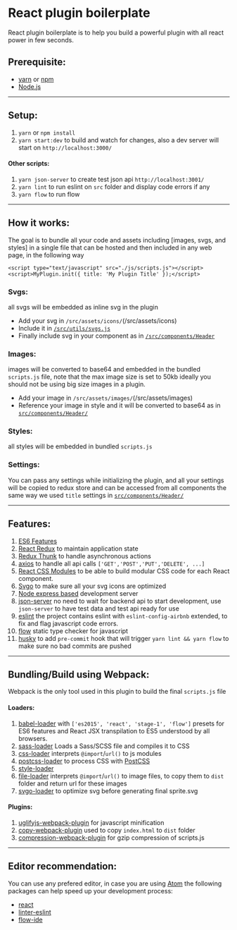 # React plugin boilerplate

React plugin boilerplate is to help you build a powerful plugin with all react power in few seconds.

## Prerequisite:

* [yarn](https://yarnpkg.com/en/) or [npm](https://www.npmjs.com/)
* [Node.js](https://nodejs.org/en/)

---

## Setup:

1. `yarn` or `npm install`
2. `yarn start:dev` to build and watch for changes, also a dev server will start on `http://localhost:3000/`

#### Other scripts:
1. `yarn json-server` to create test json api `http://localhost:3001/`
2. `yarn lint` to run eslint on `src` folder and display code errors if any
3. `yarn flow` to run flow

---

## How it works:

The goal is to bundle all your code and assets including [images, svgs, and styles] in a single file that can be hosted and then included in any web page, in the following way

```
<script type="text/javascript" src="./js/scripts.js"></script>
<script>MyPlugin.init({ title: 'My Plugin Title' });</script>
```

### Svgs:
all svgs will be embedded as inline svg in the plugin

* Add your svg in `/src/assets/icons/`(/src/assets/icons)
* Include it in  [`/src/utils/svgs.js`](/src/utils/svgs.js)
* Finally include svg in your component as in [`/src/components/Header`](/src/components/Header/index.js)

### Images:
images will be converted to base64 and embedded in the bundled `scripts.js` file, note that the max image size is set to 50kb ideally you should not be using big size images in a plugin.

* Add your image in `/src/assets/images/`(/src/assets/images)
* Reference your image in style and it will be converted to base64 as in [`src/components/Header/`](src/components/Header/header.scss)

### Styles:
all styles will be embedded in bundled `scripts.js`

### Settings:
You can pass any settings while initializing the plugin, and all your settings will be copied to redux store and can be accessed from all components the same way we used `title` settings in [`src/components/Header/`](/src/components/Header/index.js)

---

## Features:

1. [ES6 Features](http://es6-features.org/#Constants)
2. [React Redux](https://github.com/reactjs/react-redux) to maintain application state
3. [Redux Thunk](https://github.com/gaearon/redux-thunk) to handle asynchronous actions
4. [axios](https://github.com/axios/axios) to handle all api calls `['GET','POST','PUT','DELETE', ...]`
5. [React CSS Modules](https://github.com/gajus/react-css-modules) to be able to build modular CSS code for each React component.
6. [Svgo](https://github.com/svg/svgo) to make sure all your svg icons are optimized
7. [Node express based](https://expressjs.com/) development server
8. [json-server](https://github.com/typicode/json-server) no need to wait for backend api to start development, use `json-server` to have test data and test api ready for use
9. [eslint](https://github.com/airbnb/javascript/tree/master/packages/eslint-config-airbnb) the project contains eslint with `eslint-config-airbnb` extended, to fix and flag javascript code errors.
10. [flow](https://flow.org/en/) static type checker for javascript
11. [husky](https://github.com/typicode/husky) to add `pre-commit` hook that will trigger `yarn lint && yarn flow` to make sure no bad commits are pushed

---

## Bundling/Build using Webpack:

Webpack is the only tool used in this plugin to build the final `scripts.js` file

#### Loaders:
1. [babel-loader](https://github.com/babel/babel-loader) with `['es2015', 'react', 'stage-1', 'flow']` presets for ES6 features and React JSX transpilation to ES5 understood by all browsers.
2. [sass-loader](https://github.com/webpack-contrib/sass-loader) Loads a Sass/SCSS file and compiles it to CSS
3. [css-loader](https://github.com/webpack-contrib/css-loader) interprets `@import`/`url()` to js modules
4. [postcss-loader](https://github.com/postcss/postcss-loader) to process CSS with [PostCSS](http://postcss.org/)
5. [style-loader](https://github.com/webpack-contrib/style-loader)
6. [file-loader](https://github.com/webpack-contrib/file-loader) interprets `@import`/`url()` to image files, to copy them to `dist` folder and return url for these images
7. [svgo-loader](https://github.com/rpominov/svgo-loader) to optimize svg before generating final sprite.svg

#### Plugins:
1. [uglifyjs-webpack-plugin](https://github.com/webpack-contrib/uglifyjs-webpack-plugin) for javascript minification
2. [copy-webpack-plugin](https://github.com/webpack-contrib/copy-webpack-plugin) used to copy `index.html` to `dist` folder
3. [compression-webpack-plugin](https://github.com/webpack-contrib/compression-webpack-plugin) for gzip compression of scripts.js

---

## Editor recommendation:

You can use any prefered editor, in case you are using [Atom](https://atom.io/) the following packages can help speed up your development process:

* [react](https://atom.io/packages/react)
* [linter-eslint](https://atom.io/packages/linter-eslint)
* [flow-ide](https://atom.io/packages/flow-ide)
